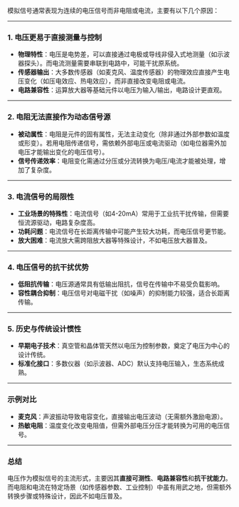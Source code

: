 模拟信号通常表现为连续的电压信号而非电阻或电流，主要有以下几个原因：

---

### 1. **电压更易于直接测量与控制**
   - **物理特性**：电压是电势差，可以直接通过电极或导线非侵入式地测量（如示波器探头）。而电流测量需要串联到电路中，可能干扰原系统。
   - **传感器输出**：大多数传感器（如麦克风、温度传感器）的物理效应直接产生电压变化（如压电效应、热电效应），而非直接改变电阻或电流。
   - **电路兼容性**：运算放大器等基础元件以电压为输入/输出，电路设计更直观。

---

### 2. **电阻无法直接作为动态信号源**
   - **被动属性**：电阻是元件的固有属性，无法主动变化（除非通过外部参数如温度或形变）。若用电阻传递信号，需依赖外部电压或电流驱动（如电位器需外加电压才能输出变化的电压信号）。
   - **信号传递效率**：电阻变化需通过分压或分流转换为电压/电流才能被处理，增加了复杂度。

---

### 3. **电流信号的局限性**
   - **工业场景的特殊性**：电流信号（如4-20mA）常用于工业抗干扰传输，但需要恒流源驱动，电路复杂度高。
   - **功耗问题**：电流信号在长距离传输中可能产生较大功耗，而电压信号更节能。
   - **放大困难**：电流放大需跨阻放大器等特殊设计，不如电压放大器普及。

---

### 4. **电压信号的抗干扰优势**
   - **低阻抗传输**：电压源通常具有低输出阻抗，信号在传输中不易受负载影响。
   - **容性耦合抑制**：电压信号对电磁干扰（如噪声）的抑制能力较强，适合长距离传输。

---

### 5. **历史与传统设计惯性**
   - **早期电子技术**：真空管和晶体管天然以电压为控制参数，奠定了电压为中心的设计传统。
   - **标准化接口**：多数仪器（如示波器、ADC）默认支持电压输入，生态系统成熟。

---

### 示例对比
- **麦克风**：声波振动导致电容变化，直接输出电压波动（无需额外激励电源）。
- **热敏电阻**：温度变化改变电阻值，但需外部电压分压才能转换为可用的电压信号。

---

### 总结
电压作为模拟信号的主流形式，主要因其**直接可测性**、**电路兼容性**和**抗干扰能力**。而电阻和电流在特定场景（如传感器参数、工业控制）中虽有用武之地，但需额外转换步骤或特殊设计，因此不如电压普及。